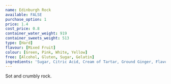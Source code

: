 ```yaml
---
name: Edinburgh Rock
available: FALSE
purchase_option: 1
price: 1.4
cost_price: 0.8
container_water_weight: 919
container_sweets_weight: 513
type: [Hard]
flavour: [Mixed Fruit]
colour: [Green, Pink, White, Yellow]
free: [Alcohol, Gluten, Sugar, Gelatin]
ingredients: 'Sugar, Citric Acid, Cream of Tartar, Ground Ginger, Flavouring, E102, E124, E129, E142'
---
```

Sot and crumbly rock.